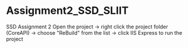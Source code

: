# Assignment2_SSD_SLIIT
SSD Assignment 2
Open the project -> right click the project folder (CoreAPI) -> choose "ReBuild" from the list -> click IIS Express to run the project
